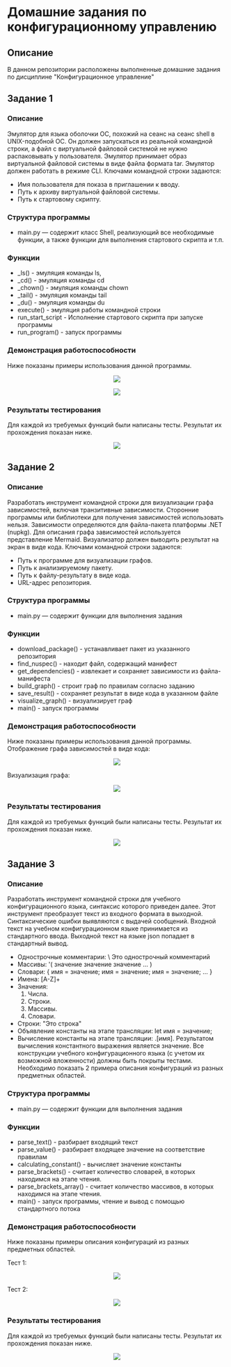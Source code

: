 # Домашние задания по конфигурационному управлению
## Описание 
В данном репозитории расположены выполненные домашние задания по дисциплине "Конфигурационное управление" 
## Задание 1
### Описание
Эмулятор для языка оболочки ОС, похожий на сеанс на сеанс shell в UNIX-подобной ОС. Он должен запускаться из реальной командной строки, а файл с
виртуальной файловой системой не нужно распаковывать у пользователя. 
Эмулятор принимает образ виртуальной файловой системы в виде файла формата
tar. Эмулятор должен работать в режиме CLI.
Ключами командной строки задаются:
- Имя пользователя для показа в приглашении к вводу.
- Путь к архиву виртуальной файловой системы.
- Путь к стартовому скрипту.

### Структура программы
- main.py — содержит класс Shell, реализующий все необходимые функции, а также функции для выполнения стартового скрипта и т.п.
### Функции
- _ls() - эмуляция команды ls,
- _cd() - эмуляция команды cd
- _chown() - эмуляция команды chown
- _tail() - эмуляция команды tail
- _du() - эмуляция команды du
- execute() - эмуляция работы командной строки
- run_start_script - Исполнение стартового скрипта при запуске программы
- run_program() - запуск программы
### Демонстрация работоспособности
Ниже показаны примеры использования данной программы.
<p align="center">
  <img  src="Task_1/Image/img_ls.png">
</p>

<p align="center">
  <img  src="Task_1/Image/img_cd__tail_exit.png">
</p>

### Результаты тестирования
Для каждой из требуемых функций были написаны тесты. Результат их прохождения показан ниже.

<p align="center">
  <img  src="Task_1/Image/img_tests.png">
</p>

## Задание 2
### Описание
Разработать инструмент командной строки для визуализации графа
зависимостей, включая транзитивные зависимости. Сторонние программы или
библиотеки для получения зависимостей использовать нельзя.
Зависимости определяются для файла-пакета платформы .NET (nupkg). Для
описания графа зависимостей используется представление Mermaid.
Визуализатор должен выводить результат на экран в виде кода.
Ключами командной строки задаются:
- Путь к программе для визуализации графов.
- Путь к анализируемому пакету.
- Путь к файлу-результату в виде кода.
- URL-адрес репозитория.

### Структура программы
- main.py — содержит функции для выполнения задания
### Функции
- download_package() - устанавливает пакет из указанного репозитория
- find_nuspec() - находит файл, содержащий манифест 
- get_dependencies() - извлекает и сохраняет зависимости из файла-манифеста
- build_graph() - строит граф по правилам согласно заданию
- save_result() - сохраняет результат в виде кода в указанном файле
- visualize_graph() - визуализирует граф
- main() - запуск программы
### Демонстрация работоспособности
Ниже показаны примеры использования данной программы.
Отображение графа зависимостей в виде кода:

<p align="center">
  <img  src="Task_2/Image/result_code.png">
</p>

Визуализация графа:

<p align="center">
  <img  src="Task_2/Image/result_graph.png">
</p>

### Результаты тестирования
Для каждой из требуемых функций были написаны тесты. Результат их прохождения показан ниже.

<p align="center">
  <img  src="Task_2/Image/tests.png">
</p>

## Задание 3
### Описание
Разработать инструмент командной строки для учебного конфигурационного
языка, синтаксис которого приведен далее. Этот инструмент преобразует текст из
входного формата в выходной. Синтаксические ошибки выявляются с выдачей
сообщений.
Входной текст на учебном конфигурационном языке принимается из
стандартного ввода. Выходной текст на языке json попадает в стандартный
вывод.
- Однострочные комментарии:
\ Это однострочный комментарий
- Массивы:
'( значение значение значение ... )
- Словари:
{
 имя = значение;
 имя = значение;
 имя = значение;
 ...
}
- Имена:
[A-Z]+
- Значения:
  1. Числа.
  2. Строки.
  3. Массивы.
  4. Словари.
- Строки:
"Это строка"
- Объявление константы на этапе трансляции:
let имя = значение;
- Вычисление константы на этапе трансляции:
.[имя].
Результатом вычисления константного выражения является значение.
Все конструкции учебного конфигурационного языка (с учетом их
возможной вложенности) должны быть покрыты тестами. Необходимо показать 2
примера описания конфигураций из разных предметных областей.

### Структура программы
- main.py — содержит функции для выполнения задания
### Функции
- parse_text() - разбирает входящий текст
- parse_value() - разбирает входящее значение на соответствие правилам 
- calculating_constant() - вычисляет значение константы
- parse_brackets() - считает количество словарей, в которых находимся на этапе чтения.
- parse_brackets_array() - считает количество массивов, в которых находимся на этапе чтения. 
- main() - запуск программы, чтение и вывод с помощью стандартного потока
### Демонстрация работоспособности
Ниже показаны примеры описания конфигураций из разных предметных областей.

Тест 1:

<p align="center">
  <img  src="Task_3/Image/result_test_1.png">
</p>

Тест 2:

<p align="center">
  <img  src="Task_3/Image/result_test_2.png">
</p>

### Результаты тестирования
Для каждой из требуемых функций были написаны тесты. Результат их прохождения показан ниже.

<p align="center">
  <img  src="Task_3/Image/tests.png">
</p>

